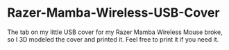 # Razer-Mamba-Wireless-USB-Cover
The tab on my little USB cover for my Razer Mamba Wireless Mouse broke, so I 3D modeled the cover and printed it. Feel free to print it if you need it.
